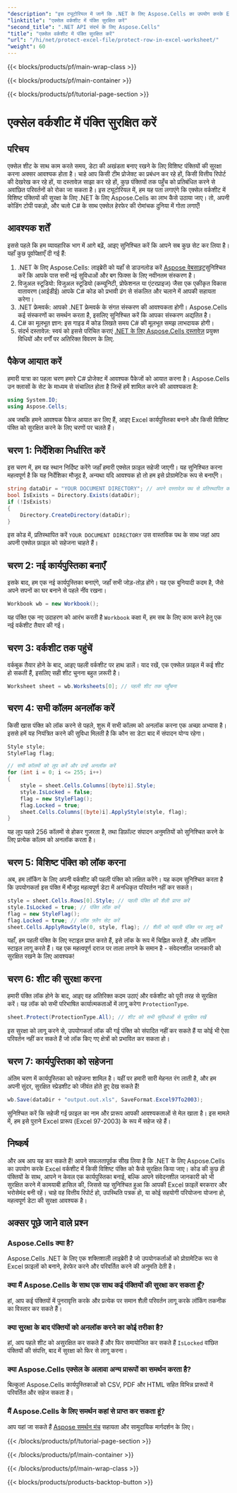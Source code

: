 ```yaml
---
"description": "इस ट्यूटोरियल में जानें कि .NET के लिए Aspose.Cells का उपयोग करके Excel स्प्रेडशीट की पंक्तियों को कैसे सुरक्षित किया जाए। C# में चरण दर चरण ट्यूटोरियल।"
"linktitle": "एक्सेल वर्कशीट में पंक्ति सुरक्षित करें"
"second_title": ".NET API संदर्भ के लिए Aspose.Cells"
"title": "एक्सेल वर्कशीट में पंक्ति सुरक्षित करें"
"url": "/hi/net/protect-excel-file/protect-row-in-excel-worksheet/"
"weight": 60
---
```


{{< blocks/products/pf/main-wrap-class >}}

{{< blocks/products/pf/main-container >}}

{{< blocks/products/pf/tutorial-page-section >}}

# एक्सेल वर्कशीट में पंक्ति सुरक्षित करें

## परिचय

एक्सेल शीट के साथ काम करते समय, डेटा की अखंडता बनाए रखने के लिए विशिष्ट पंक्तियों की सुरक्षा करना अक्सर आवश्यक होता है। चाहे आप किसी टीम प्रोजेक्ट का प्रबंधन कर रहे हों, किसी वित्तीय रिपोर्ट की देखरेख कर रहे हों, या दस्तावेज़ साझा कर रहे हों, कुछ पंक्तियों तक पहुँच को प्रतिबंधित करने से अवांछित परिवर्तनों को रोका जा सकता है। इस ट्यूटोरियल में, हम यह पता लगाएंगे कि एक्सेल वर्कशीट में विशिष्ट पंक्तियों की सुरक्षा के लिए .NET के लिए Aspose.Cells का लाभ कैसे उठाया जाए। तो, अपनी कोडिंग टोपी पकड़ो, और चलो C# के साथ एक्सेल हेरफेर की रोमांचक दुनिया में गोता लगाएँ!

## आवश्यक शर्तें

इससे पहले कि हम व्यावहारिक भाग में आगे बढ़ें, आइए सुनिश्चित करें कि आपने सब कुछ सेट कर लिया है। यहाँ कुछ पूर्वापेक्षाएँ दी गई हैं:

1. .NET के लिए Aspose.Cells: लाइब्रेरी को यहाँ से डाउनलोड करें [Aspose वेबसाइट](https://releases.aspose.com/cells/net/)सुनिश्चित करें कि आपके पास सभी नई सुविधाओं और बग फिक्स के लिए नवीनतम संस्करण है।
2. विजुअल स्टूडियो: विजुअल स्टूडियो (कम्यूनिटी, प्रोफेशनल या एंटरप्राइज) जैसा एक एकीकृत विकास वातावरण (आईडीई) आपके C# कोड को प्रभावी ढंग से संकलित और चलाने में आपकी सहायता करेगा।
3. .NET फ्रेमवर्क: आपको .NET फ्रेमवर्क के संगत संस्करण की आवश्यकता होगी। Aspose.Cells कई संस्करणों का समर्थन करता है, इसलिए सुनिश्चित करें कि आपका संस्करण अद्यतित है। 
4. C# का मूलभूत ज्ञान: इस गाइड में कोड लिखते समय C# की मूलभूत समझ लाभदायक होगी।
5. संदर्भ दस्तावेज़: स्वयं को इससे परिचित कराएं [.NET के लिए Aspose.Cells दस्तावेज़](https://reference.aspose.com/cells/net/) प्रयुक्त विधियों और वर्गों पर अतिरिक्त विवरण के लिए.

## पैकेज आयात करें

हमारी यात्रा का पहला चरण हमारे C# प्रोजेक्ट में आवश्यक पैकेजों को आयात करना है। Aspose.Cells उन क्लासों के सेट के माध्यम से संचालित होता है जिन्हें हमें शामिल करने की आवश्यकता है:

```csharp
using System.IO;
using Aspose.Cells;
```

अब जबकि हमने आवश्यक पैकेज आयात कर लिए हैं, आइए Excel कार्यपुस्तिका बनाने और किसी विशिष्ट पंक्ति को सुरक्षित करने के लिए चरणों पर चलते हैं। 

## चरण 1: निर्देशिका निर्धारित करें

इस चरण में, हम वह स्थान निर्दिष्ट करेंगे जहाँ हमारी एक्सेल फ़ाइल सहेजी जाएगी। यह सुनिश्चित करना महत्वपूर्ण है कि यह निर्देशिका मौजूद है, अन्यथा यदि आवश्यक हो तो हम इसे प्रोग्रामेटिक रूप से बनाएँगे।

```csharp
string dataDir = "YOUR DOCUMENT DIRECTORY"; // अपने दस्तावेज़ पथ से प्रतिस्थापित करें
bool IsExists = Directory.Exists(dataDir);
if (!IsExists)
{
    Directory.CreateDirectory(dataDir);
}
```
इस कोड में, प्रतिस्थापित करें `YOUR DOCUMENT DIRECTORY` उस वास्तविक पथ के साथ जहां आप अपनी एक्सेल फ़ाइल को सहेजना चाहते हैं।

## चरण 2: नई कार्यपुस्तिका बनाएँ

इसके बाद, हम एक नई कार्यपुस्तिका बनाएंगे, जहाँ सभी जोड़-तोड़ होंगे। यह एक बुनियादी कदम है, जैसे अपने सपनों का घर बनाने से पहले नींव रखना।

```csharp
Workbook wb = new Workbook();
```
यह पंक्ति एक नए उदाहरण को आरंभ करती है `Workbook` कक्षा में, हम सब के लिए काम करने हेतु एक नई वर्कशीट तैयार की गई।

## चरण 3: वर्कशीट तक पहुंचें

वर्कबुक तैयार होने के बाद, आइए पहली वर्कशीट पर हाथ डालें। याद रखें, एक एक्सेल फ़ाइल में कई शीट हो सकती हैं, इसलिए सही शीट चुनना बहुत ज़रूरी है।

```csharp
Worksheet sheet = wb.Worksheets[0]; // पहली शीट तक पहुँचना
```

## चरण 4: सभी कॉलम अनलॉक करें

किसी खास पंक्ति को लॉक करने से पहले, शुरू में सभी कॉलम को अनलॉक करना एक अच्छा अभ्यास है। इससे हमें यह नियंत्रित करने की सुविधा मिलती है कि कौन सा डेटा बाद में संपादन योग्य रहेगा।

```csharp
Style style;
StyleFlag flag;

// सभी कॉलमों को लूप करें और उन्हें अनलॉक करें
for (int i = 0; i <= 255; i++)
{
    style = sheet.Cells.Columns[(byte)i].Style;
    style.IsLocked = false;
    flag = new StyleFlag();
    flag.Locked = true;
    sheet.Cells.Columns[(byte)i].ApplyStyle(style, flag);
}
```
यह लूप पहले 256 कॉलमों से होकर गुजरता है, तथा डिफ़ॉल्ट संपादन अनुमतियों को सुनिश्चित करने के लिए प्रत्येक कॉलम को अनलॉक करता है।

## चरण 5: विशिष्ट पंक्ति को लॉक करना

अब, हम लॉकिंग के लिए अपनी वर्कशीट की पहली पंक्ति को लक्षित करेंगे। यह कदम सुनिश्चित करता है कि उपयोगकर्ता इस पंक्ति में मौजूद महत्वपूर्ण डेटा में अनधिकृत परिवर्तन नहीं कर सकते।

```csharp
style = sheet.Cells.Rows[0].Style; // पहली पंक्ति की शैली प्राप्त करें
style.IsLocked = true; // पंक्ति लॉक करें
flag = new StyleFlag();
flag.Locked = true; // लॉक फ़्लैग सेट करें
sheet.Cells.ApplyRowStyle(0, style, flag); // शैली को पहली पंक्ति पर लागू करें
```
यहाँ, हम पहली पंक्ति के लिए स्टाइल प्राप्त करते हैं, इसे लॉक के रूप में चिह्नित करते हैं, और लॉकिंग स्टाइल लागू करते हैं। यह एक महत्वपूर्ण दराज पर ताला लगाने के समान है - संवेदनशील जानकारी को सुरक्षित रखने के लिए आवश्यक!

## चरण 6: शीट की सुरक्षा करना

हमारी पंक्ति लॉक होने के बाद, आइए वह अतिरिक्त कदम उठाएं और वर्कशीट को पूरी तरह से सुरक्षित करें। यह लॉक को सभी परिभाषित कार्यात्मकताओं में लागू करेगा `ProtectionType`.

```csharp
sheet.Protect(ProtectionType.All); // शीट को सभी सुविधाओं से सुरक्षित रखें
```
इस सुरक्षा को लागू करने से, उपयोगकर्ता लॉक की गई पंक्ति को संपादित नहीं कर सकते हैं या कोई भी ऐसा परिवर्तन नहीं कर सकते हैं जो लॉक किए गए क्षेत्रों को प्रभावित कर सकता हो।

## चरण 7: कार्यपुस्तिका को सहेजना

अंतिम चरण में कार्यपुस्तिका को सहेजना शामिल है। यहीं पर हमारी सारी मेहनत रंग लाती है, और हम अपनी सुंदर, सुरक्षित स्प्रेडशीट को जीवंत होते हुए देख सकते हैं!

```csharp
wb.Save(dataDir + "output.out.xls", SaveFormat.Excel97To2003);
```
सुनिश्चित करें कि सहेजी गई फ़ाइल का नाम और प्रारूप आपकी आवश्यकताओं से मेल खाता है। इस मामले में, हम इसे पुराने Excel प्रारूप (Excel 97-2003) के रूप में सहेज रहे हैं।

## निष्कर्ष

और अब आप यह कर सकते हैं! आपने सफलतापूर्वक सीख लिया है कि .NET के लिए Aspose.Cells का उपयोग करके Excel वर्कशीट में किसी विशिष्ट पंक्ति को कैसे सुरक्षित किया जाए। कोड की कुछ ही पंक्तियों के साथ, आपने न केवल एक कार्यपुस्तिका बनाई, बल्कि आपने संवेदनशील जानकारी को भी सुरक्षित करने में कामयाबी हासिल की, जिससे यह सुनिश्चित हुआ कि आपकी Excel फ़ाइलें बरकरार और भरोसेमंद बनी रहें। चाहे वह वित्तीय रिपोर्ट हो, उपस्थिति पत्रक हो, या कोई सहयोगी परियोजना योजना हो, महत्वपूर्ण डेटा की सुरक्षा आवश्यक है। 

## अक्सर पूछे जाने वाले प्रश्न

### Aspose.Cells क्या है?
Aspose.Cells .NET के लिए एक शक्तिशाली लाइब्रेरी है जो उपयोगकर्ताओं को प्रोग्रामेटिक रूप से Excel फ़ाइलों को बनाने, हेरफेर करने और परिवर्तित करने की अनुमति देती है।

### क्या मैं Aspose.Cells के साथ एक साथ कई पंक्तियों की सुरक्षा कर सकता हूँ?
हां, आप कई पंक्तियों में पुनरावृत्ति करके और प्रत्येक पर समान शैली परिवर्तन लागू करके लॉकिंग तकनीक का विस्तार कर सकते हैं।

### क्या सुरक्षा के बाद पंक्तियों को अनलॉक करने का कोई तरीका है?
हां, आप पहले शीट को असुरक्षित कर सकते हैं और फिर समायोजित कर सकते हैं `IsLocked` वांछित पंक्तियों की संपत्ति, बाद में सुरक्षा को फिर से लागू करना।

### क्या Aspose.Cells एक्सेल के अलावा अन्य प्रारूपों का समर्थन करता है?
बिल्कुल! Aspose.Cells कार्यपुस्तिकाओं को CSV, PDF और HTML सहित विभिन्न प्रारूपों में परिवर्तित और सहेज सकता है।

### मैं Aspose.Cells के लिए समर्थन कहां से प्राप्त कर सकता हूं?
आप यहां जा सकते हैं [Aspose समर्थन मंच](https://forum.aspose.com/c/cells/9) सहायता और सामुदायिक मार्गदर्शन के लिए।

{{< /blocks/products/pf/tutorial-page-section >}}

{{< /blocks/products/pf/main-container >}}

{{< /blocks/products/pf/main-wrap-class >}}

{{< blocks/products/products-backtop-button >}}